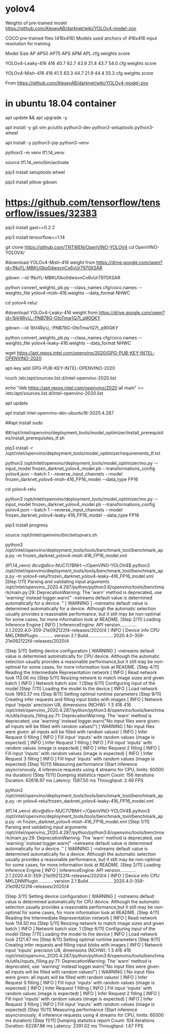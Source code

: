 # yolov4

Weights of pre-trained model
https://github.com/AlexeyAB/darknet/wiki/YOLOv4-model-zoo

COCO pre-trained files (416x416)
Models used anchors of 416x416 input resolution for training.

Model	Size	AP	AP50	AP75	APS	APM	APL	cfg	weights	score

YOLOv4-Leaky-416	416	40.7	62.7	43.9	21.4	43.7	54.0	cfg	weights	score

YOLOv4-Mish-416	416	41.5	63.3	44.7	21.9	44.4	55.3	cfg	weights	score

From <https://github.com/AlexeyAB/darknet/wiki/YOLOv4-model-zoo> 


# in ubuntu 18.04 container
apt update && apt upgrade -y

apt install -y git vim pciutils python3-dev python3-setuptools python3-wheel

apt install -y python3-pip python3-venv

python3 -m venv tf1.14_venv

source tf1.14_venv/bin/activate

pip3 install setuptools wheel

pip3 install pillow gdown

# https://github.com/tensorflow/tensorflow/issues/32383
pip3 install gast==0.2.2

pip3 install tensorflow==1.14

git clone https://github.com/TNTWEN/OpenVINO-YOLOV4
cd OpenVINO-YOLOV4/

#download YOLOv4-Mish-416 weight from
https://drive.google.com/open?id=1NuYL-MBKU0ko0dwsvnCx6vUr7970XSAR

gdown --id 1NuYL-MBKU0ko0dwsvnCx6vUr7970XSAR

python convert_weights_pb.py --class_names cfg/coco.names --weights_file yolov4-mish-416.weights --data_format NHWC

cd yolov4-relu/

#download YOLOv4-Leaky-416 weight from
https://drive.google.com/open?id=1bV4RyU_-PNB78G-OtoTmw1Q7t_q90GKY

gdown --id 1bV4RyU_-PNB78G-OtoTmw1Q7t_q90GKY

python convert_weights_pb.py --class_names cfg/coco.names --weights_file yolov4-leaky-416.weights --data_format NHWC

wget https://apt.repos.intel.com/openvino/2020/GPG-PUB-KEY-INTEL-OPENVINO-2020

apt-key add GPG-PUB-KEY-INTEL-OPENVINO-2020

touch /etc/apt/sources.list.d/intel-openvino-2020.list

echo "deb https://apt.repos.intel.com/openvino/2020 all main" >> /etc/apt/sources.list.d/intel-openvino-2020.list

apt update

apt install intel-openvino-dev-ubuntu18-2020.4.287

##apt install sudo

##/opt/intel/openvino/deployment_tools/model_optimizer/install_prerequisites/install_prerequisites_tf.sh

pip3 install -r /opt/intel/openvino/deployment_tools/model_optimizer/requirements_tf.txt

python3 /opt/intel/openvino/deployment_tools/model_optimizer/mo.py --input_model frozen_darknet_yolov4_model.pb --transformations_config yolov4.json --batch 1 --reverse_input_channels --model frozen_darknet_yolov4-mish-416_FP16_model --data_type FP16

cd yolov4-relu

python3 /opt/intel/openvino/deployment_tools/model_optimizer/mo.py --input_model frozen_darknet_yolov4_model.pb --transformations_config yolov4.json --batch 1 --reverse_input_channels --model frozen_darknet_yolov4-leaky-416_FP16_model --data_type FP16

pip3 install progress

source /opt/intel/openvino/bin/setupvars.sh

python3 /opt/intel/openvino/deployment_tools/tools/benchmark_tool/benchmark_app.py -m frozen_darknet_yolov4-mish-416_FP16_model.xml

(tf1.14_venv) dlcv@dlcv-NUC7i7BNH:~/OpenVINO-YOLOV4$ python3 /opt/intel/openvino/deployment_tools/tools/benchmark_tool/benchmark_app.py -m yolov4-relu/frozen_darknet_yolov4-leaky-416_FP16_model.xml
[Step 1/11] Parsing and validating input arguments
/opt/intel/openvino_2020.4.287/python/python3.6/openvino/tools/benchmark/main.py:29: DeprecationWarning: The 'warn' method is deprecated, use 'warning' instead
  logger.warn(" -nstreams default value is determined automatically for a device. "
[ WARNING ]  -nstreams default value is determined automatically for a device. Although the automatic selection usually provides a reasonable performance, but it still may be non-optimal for some cases, for more information look at README. 
[Step 2/11] Loading Inference Engine
[ INFO ] InferenceEngine:
         API version............. 2.1.2020.4.0-359-21e092122f4-releases/2020/4
[ INFO ] Device info
         CPU
         MKLDNNPlugin............ version 2.1
         Build................... 2020.4.0-359-21e092122f4-releases/2020/4

[Step 3/11] Setting device configuration
[ WARNING ] -nstreams default value is determined automatically for CPU device. Although the automatic selection usually provides a reasonable performance,but it still may be non-optimal for some cases, for more information look at README.
[Step 4/11] Reading the Intermediate Representation network
[ INFO ] Read network took 113.06 ms
[Step 5/11] Resizing network to match image sizes and given batch
[ INFO ] Network batch size: 1
[Step 6/11] Configuring input of the model
[Step 7/11] Loading the model to the device
[ INFO ] Load network took 1993.37 ms
[Step 8/11] Setting optimal runtime parameters
[Step 9/11] Creating infer requests and filling input blobs with images
[ INFO ] Network input 'inputs' precision U8, dimensions (NCHW): 1 3 416 416
/opt/intel/openvino_2020.4.287/python/python3.6/openvino/tools/benchmark/utils/inputs_filling.py:71: DeprecationWarning: The 'warn' method is deprecated, use 'warning' instead
  logger.warn("No input files were given: all inputs will be filled with random values!")
[ WARNING ] No input files were given: all inputs will be filled with random values!
[ INFO ] Infer Request 0 filling
[ INFO ] Fill input 'inputs' with random values (image is expected)
[ INFO ] Infer Request 1 filling
[ INFO ] Fill input 'inputs' with random values (image is expected)
[ INFO ] Infer Request 2 filling
[ INFO ] Fill input 'inputs' with random values (image is expected)
[ INFO ] Infer Request 3 filling
[ INFO ] Fill input 'inputs' with random values (image is expected)
[Step 10/11] Measuring performance (Start inference asyncronously, 4 inference requests using 4 streams for CPU, limits: 60000 ms duration)
[Step 11/11] Dumping statistics report
Count:      156 iterations
Duration:   62618.97 ms
Latency:    1587.50 ms
Throughput: 2.49 FPS


python3 /opt/intel/openvino/deployment_tools/tools/benchmark_tool/benchmark_app.py -m yolov4-relu/frozen_darknet_yolov4-leaky-416_FP16_model.xml


(tf1.14_venv) dlcv@dlcv-NUC7i7BNH:~/OpenVINO-YOLOV4$ python3 /opt/intel/openvino/deployment_tools/tools/benchmark_tool/benchmark_app.py -m frozen_darknet_yolov4-mish-416_FP16_model.xml
[Step 1/11] Parsing and validating input arguments
/opt/intel/openvino_2020.4.287/python/python3.6/openvino/tools/benchmark/main.py:29: DeprecationWarning: The 'warn' method is deprecated, use 'warning' instead
  logger.warn(" -nstreams default value is determined automatically for a device. "
[ WARNING ]  -nstreams default value is determined automatically for a device. Although the automatic selection usually provides a reasonable performance, but it still may be non-optimal for some cases, for more information look at README. 
[Step 2/11] Loading Inference Engine
[ INFO ] InferenceEngine:
         API version............. 2.1.2020.4.0-359-21e092122f4-releases/2020/4
[ INFO ] Device info
         CPU
         MKLDNNPlugin............ version 2.1
         Build................... 2020.4.0-359-21e092122f4-releases/2020/4

[Step 3/11] Setting device configuration
[ WARNING ] -nstreams default value is determined automatically for CPU device. Although the automatic selection usually provides a reasonable performance,but it still may be non-optimal for some cases, for more information look at README.
[Step 4/11] Reading the Intermediate Representation network
[ INFO ] Read network took 114.50 ms
[Step 5/11] Resizing network to match image sizes and given batch
[ INFO ] Network batch size: 1
[Step 6/11] Configuring input of the model
[Step 7/11] Loading the model to the device
[ INFO ] Load network took 2121.87 ms
[Step 8/11] Setting optimal runtime parameters
[Step 9/11] Creating infer requests and filling input blobs with images
[ INFO ] Network input 'inputs' precision U8, dimensions (NCHW): 1 3 416 416
/opt/intel/openvino_2020.4.287/python/python3.6/openvino/tools/benchmark/utils/inputs_filling.py:71: DeprecationWarning: The 'warn' method is deprecated, use 'warning' instead
  logger.warn("No input files were given: all inputs will be filled with random values!")
[ WARNING ] No input files were given: all inputs will be filled with random values!
[ INFO ] Infer Request 0 filling
[ INFO ] Fill input 'inputs' with random values (image is expected)
[ INFO ] Infer Request 1 filling
[ INFO ] Fill input 'inputs' with random values (image is expected)
[ INFO ] Infer Request 2 filling
[ INFO ] Fill input 'inputs' with random values (image is expected)
[ INFO ] Infer Request 3 filling
[ INFO ] Fill input 'inputs' with random values (image is expected)
[Step 10/11] Measuring performance (Start inference asyncronously, 4 inference requests using 4 streams for CPU, limits: 60000 ms duration)
[Step 11/11] Dumping statistics report
Count:      104 iterations
Duration:   62287.86 ms
Latency:    2391.02 ms
Throughput: 1.67 FPS
